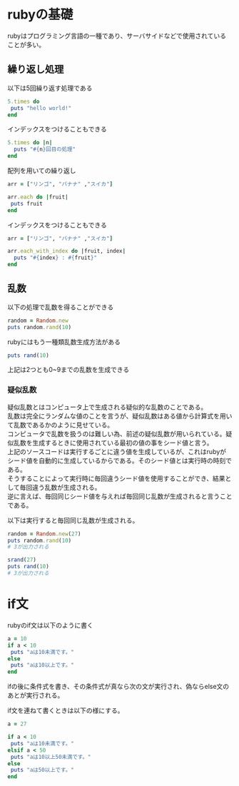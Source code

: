 # rubyの基礎
rubyはプログラミング言語の一種であり、サーバサイドなどで使用されていることが多い。

## 繰り返し処理
以下は5回繰り返す処理である
```ruby
5.times do
 puts "hello world!"
end
```

インデックスをつけることもできる
```ruby
5.times do |n|
  puts "#{n}回目の処理"
end
```

配列を用いての繰り返し
```ruby
arr = ["リンゴ", "バナナ" ,"スイカ"]

arr.each do |fruit|
 puts fruit
end
```

インデックスをつけることもできる
```ruby
arr = ["リンゴ", "バナナ" ,"スイカ"]

arr.each_with_index do |fruit, index|
  puts "#{index} : #{fruit}"
end
```

## 乱数
以下の処理で乱数を得ることができる
```ruby
random = Random.new
puts random.rand(10)
```

rubyにはもう一種類乱数生成方法がある
```ruby
puts rand(10)
```

上記は2つとも0~9までの乱数を生成できる

### 疑似乱数
疑似乱数とはコンピュータ上で生成される疑似的な乱数のことである。  
乱数は完全にランダムな値のことを言うが、疑似乱数はある値から計算式を用いて乱数であるかのように見せている。  
コンピュータで乱数を扱うのは難しい為、前述の疑似乱数が用いられている。疑似乱数を生成するときに使用されている最初の値の事をシード値と言う。  
上記のソースコードは実行するごとに違う値を生成しているが、これはrubyがシード値を自動的に生成しているからである。そのシード値とは実行時の時刻である。  
そうすることによって実行時に毎回違うシード値を使用することができ、結果として毎回違う乱数が生成される。  
逆に言えば、毎回同じシード値を与えれば毎回同じ乱数が生成されると言うことである。  

以下は実行すると毎回同じ乱数が生成される。
```ruby
random = Random.new(27)
puts random.rand(10)
# 3が出力される
```

```ruby
srand(27)
puts rand(10)
# 3が出力される
```

# if文
rubyのif文は以下のように書く
```ruby
a = 10
if a < 10
 puts "aは10未満です。"
else
 puts "aは10以上です。"
end
```

ifの後に条件式を書き、その条件式が真なら次の文が実行され、偽ならelse文のあとが実行される。

if文を連ねて書くときは以下の様にする。
```ruby
a = 27

if a < 10
 puts "aは10未満です。"
elsif a < 50
 puts "aは10以上50未満です。"
else
 puts "aは50以上です。"
end
```
